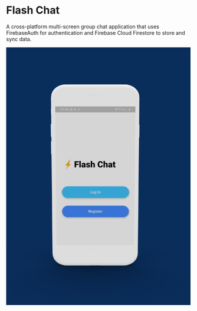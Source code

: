 # Flash Chat

A cross-platform multi-screen group chat application that uses FirebaseAuth for authentication and Firebase Cloud Firestore to store and sync data.

<img src="https://raw.githubusercontent.com/MananKaur/Flash-Chat/master/images/threed_mockup%20(1).png" width="500" height="700">
